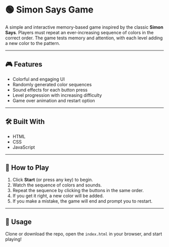 # 🟢 Simon Says Game

A simple and interactive memory-based game inspired by the classic **Simon Says**. Players must repeat an ever-increasing sequence of colors in the correct order. The game tests memory and attention, with each level adding a new color to the pattern.

---

## 🎮 Features

- Colorful and engaging UI  
- Randomly generated color sequences  
- Sound effects for each button press  
- Level progression with increasing difficulty  
- Game over animation and restart option  

---

## 🛠️ Built With

- HTML  
- CSS  
- JavaScript

---

## 🚀 How to Play

1. Click **Start** (or press any key) to begin.
2. Watch the sequence of colors and sounds.
3. Repeat the sequence by clicking the buttons in the same order.
4. If you get it right, a new color will be added.
5. If you make a mistake, the game will end and prompt you to restart.

---

## 📂 Usage

Clone or download the repo, open the `index.html` in your browser, and start playing!
